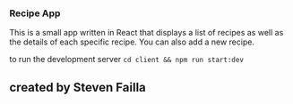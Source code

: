 ### Recipe App

This is a small app written in React that displays a list of recipes as well as the details of each
specific recipe. You can also add a new recipe.

to run the development server `cd client && npm run start:dev`

## created by Steven Failla
